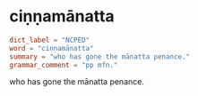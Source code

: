 # ciṇṇamānatta

``` toml
dict_label = "NCPED"
word = "ciṇṇamānatta"
summary = "who has gone the mānatta penance."
grammar_comment = "pp mfn."
```

who has gone the mānatta penance.

